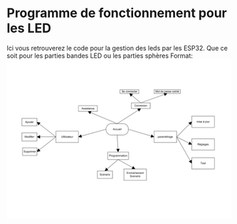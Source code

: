 # Programme de fonctionnement pour les LED

Ici vous retrouverez le code pour la gestion des leds par les ESP32. Que ce soit pour les parties bandes LED ou les parties sphères
Format: ![Alt Text](https://raw.githubusercontent.com/fougereslab/Patio-Num-rique/master/INTERFACE/plan_interface_patio.png)